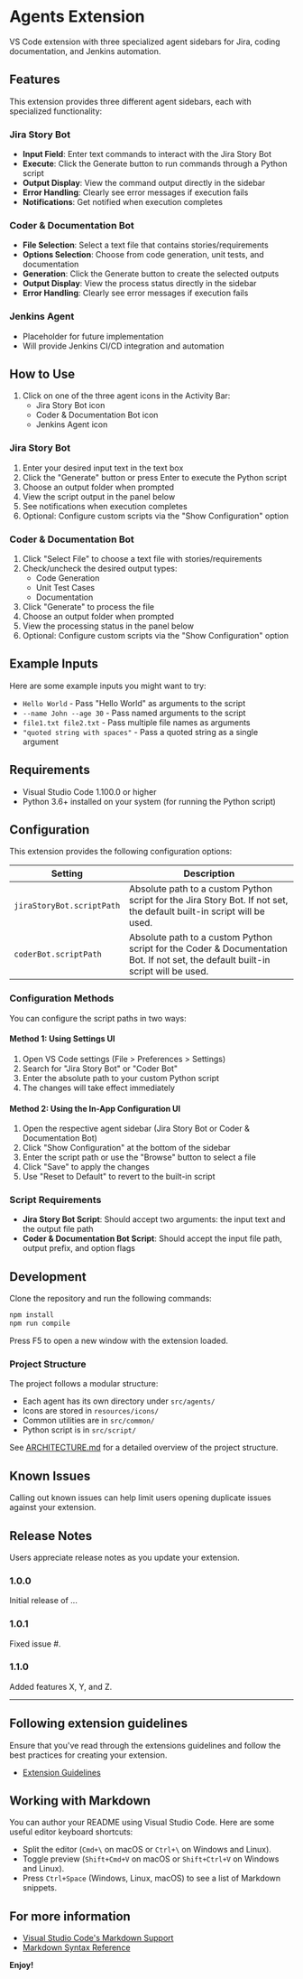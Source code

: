 # Agents Extension

VS Code extension with three specialized agent sidebars for Jira, coding documentation, and Jenkins automation.

## Features

This extension provides three different agent sidebars, each with specialized functionality:

### Jira Story Bot
- **Input Field**: Enter text commands to interact with the Jira Story Bot
- **Execute**: Click the Generate button to run commands through a Python script
- **Output Display**: View the command output directly in the sidebar
- **Error Handling**: Clearly see error messages if execution fails
- **Notifications**: Get notified when execution completes

### Coder & Documentation Bot
- **File Selection**: Select a text file that contains stories/requirements
- **Options Selection**: Choose from code generation, unit tests, and documentation
- **Generation**: Click the Generate button to create the selected outputs
- **Output Display**: View the process status directly in the sidebar
- **Error Handling**: Clearly see error messages if execution fails

### Jenkins Agent
- Placeholder for future implementation
- Will provide Jenkins CI/CD integration and automation

## How to Use

1. Click on one of the three agent icons in the Activity Bar:
   - Jira Story Bot icon
   - Coder & Documentation Bot icon
   - Jenkins Agent icon

### Jira Story Bot
1. Enter your desired input text in the text box
2. Click the "Generate" button or press Enter to execute the Python script
3. Choose an output folder when prompted
4. View the script output in the panel below
5. See notifications when execution completes
6. Optional: Configure custom scripts via the "Show Configuration" option

### Coder & Documentation Bot
1. Click "Select File" to choose a text file with stories/requirements
2. Check/uncheck the desired output types:
   - Code Generation
   - Unit Test Cases
   - Documentation
3. Click "Generate" to process the file
4. Choose an output folder when prompted
5. View the processing status in the panel below
6. Optional: Configure custom scripts via the "Show Configuration" option

## Example Inputs

Here are some example inputs you might want to try:

- `Hello World` - Pass "Hello World" as arguments to the script
- `--name John --age 30` - Pass named arguments to the script
- `file1.txt file2.txt` - Pass multiple file names as arguments
- `"quoted string with spaces"` - Pass a quoted string as a single argument

## Requirements

- Visual Studio Code 1.100.0 or higher
- Python 3.6+ installed on your system (for running the Python script)

## Configuration

This extension provides the following configuration options:

| Setting | Description |
|---------|-------------|
| `jiraStoryBot.scriptPath` | Absolute path to a custom Python script for the Jira Story Bot. If not set, the default built-in script will be used. |
| `coderBot.scriptPath` | Absolute path to a custom Python script for the Coder & Documentation Bot. If not set, the default built-in script will be used. |

### Configuration Methods

You can configure the script paths in two ways:

#### Method 1: Using Settings UI
1. Open VS Code settings (File > Preferences > Settings)
2. Search for "Jira Story Bot" or "Coder Bot"
3. Enter the absolute path to your custom Python script
4. The changes will take effect immediately

#### Method 2: Using the In-App Configuration UI
1. Open the respective agent sidebar (Jira Story Bot or Coder & Documentation Bot)
2. Click "Show Configuration" at the bottom of the sidebar
3. Enter the script path or use the "Browse" button to select a file
4. Click "Save" to apply the changes
5. Use "Reset to Default" to revert to the built-in script

### Script Requirements

- **Jira Story Bot Script**: Should accept two arguments: the input text and the output file path
- **Coder & Documentation Bot Script**: Should accept the input file path, output prefix, and option flags

## Development

Clone the repository and run the following commands:

```bash
npm install
npm run compile
```

Press F5 to open a new window with the extension loaded.

### Project Structure

The project follows a modular structure:

- Each agent has its own directory under `src/agents/`
- Icons are stored in `resources/icons/`
- Common utilities are in `src/common/`
- Python script is in `src/script/`

See [ARCHITECTURE.md](./ARCHITECTURE.md) for a detailed overview of the project structure.

## Known Issues

Calling out known issues can help limit users opening duplicate issues against your extension.

## Release Notes

Users appreciate release notes as you update your extension.

### 1.0.0

Initial release of ...

### 1.0.1

Fixed issue #.

### 1.1.0

Added features X, Y, and Z.

---

## Following extension guidelines

Ensure that you've read through the extensions guidelines and follow the best practices for creating your extension.

* [Extension Guidelines](https://code.visualstudio.com/api/references/extension-guidelines)

## Working with Markdown

You can author your README using Visual Studio Code. Here are some useful editor keyboard shortcuts:

* Split the editor (`Cmd+\` on macOS or `Ctrl+\` on Windows and Linux).
* Toggle preview (`Shift+Cmd+V` on macOS or `Shift+Ctrl+V` on Windows and Linux).
* Press `Ctrl+Space` (Windows, Linux, macOS) to see a list of Markdown snippets.

## For more information

* [Visual Studio Code's Markdown Support](http://code.visualstudio.com/docs/languages/markdown)
* [Markdown Syntax Reference](https://help.github.com/articles/markdown-basics/)

**Enjoy!**
